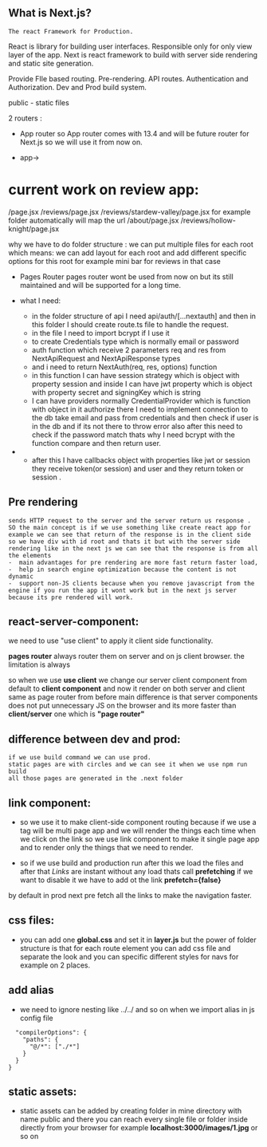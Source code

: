 ## What is Next.js?

    The react Framework for Production.

React is library for building user interfaces. Responsible only for only view layer of the app.
Next is react framework to build with server side rendering and static site generation.

Provide FIle based routing.
Pre-rendering.
API routes.
Authentication and Authorization.
Dev and Prod build system.

public - static files

2 routers :

- App router
  so App router comes with 13.4 and will be future router for Next.js
  so we will use it from now on.

- app->

# current work on review app:

/page.jsx
/reviews/page.jsx
/reviews/stardew-valley/page.jsx for example folder automatically will map the url
/about/page.jsx
/reviews/hollow-knight/page.jsx

why we have to do folder structure :
we can put multiple files for each root which means:
we can add layout for each root and add different specific options for this root for example mini bar for reviews in that case

- Pages Router
  pages router wont be used from now on but its still maintained and will be supported for a long time.

- what I need:
  - in the folder structure of api I need api/auth/[...nextauth] and then in this folder I should create route.ts file to handle the request.
  - in the file I need to import bcrypt if I use it
  - to create Credentials type which is normally email or password
  - auth function which receive 2 parameters req and res from NextApiRequest and NextApiResponse types
  - and i need to return NextAuth(req, res, options) function
  - in this function I can have session strategy which is object with property session and inside I can have jwt property which is object with property secret and signingKey which is string
  - I can have providers normally CredentialProvider which is function with object in it authorize there I need to implement connection to the db take email and pass from credentials and then check if user is in the db and if its not there to throw error also after this need to check if the password match thats why I need bcrypt with the function compare and then return user.
- - after this I have callbacks object with properties like jwt or session they receive token(or session) and user and they return token or session .

## Pre rendering

    sends HTTP request to the server and the server return us response .
    SO the main concept is if we use something like create react app for example we can see that return of the response is in the client side so we have div with id root and thats it but with the server side rendering like in the next js we can see that the response is from all the elements
    -  main advantages for pre rendering are more fast return faster load,
    -  help in search engine optimization because the content is not dynamic
    -  support non-JS clients because when you remove javascript from the engine if you run the app it wont work but in the next js server because its pre rendered will work.

## react-server-component:

we need to use "use client" to apply it client side functionality.

**pages router** always router them on server and on js client browser. the limitation is always

so when we use **use client** we change our server client component from default to **client component** and now it render on both server and client same as page router from before main difference is that server components does not put unnecessary JS on the browser and its more faster than **client/server** one which is **"page router"**

## difference between dev and prod:

    if we use build command we can use prod.
    static pages are with circles and we can see it when we use npm run build
    all those pages are generated in the .next folder

## link component:

- so we use it to make client-side component routing because if we use a tag will be multi page app and we will render the things each time when we click on the link
  so we use link component to make it single page app and to render only the things that we need to render.

- so if we use build and production run after this we load the files and after that _Links_ are instant without any load thats call **prefetching** if we want to disable it we have to add ot the link **prefetch={false}**

by default in prod next pre fetch all the links to make the navigation faster.

## css files:

- you can add one **global.css** and set it in **layer.js** but the power of folder structure is that for each route element you can add css file and separate the look and you can specific different styles for navs for example on 2 places.

## add alias

- we need to ignore nesting like ../../ and so on when we import alias in js config file

```{
  "compilerOptions": {
    "paths": {
      "@/*": ["./*"]
    }
  }
}
```

## static assets:

  - static assets can be added by creating folder in mine directory with name public and there you can reach every single file or folder inside directly from your browser for example **localhost:3000/images/1.jpg** or so on
